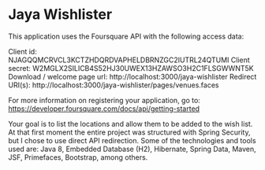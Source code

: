 # Jaya Wishlister

This application uses the Foursquare API with the following access data:

Client id: NJAGQQMCRVCL3KCTZHDQRDVAPHELDBRNZGC2IUTRL24QTUMI
Client secret: W2MGLX2SILICB4S52HJ30UWEX13HZAWSO3H2C1FLSGWWNT5K
Download / welcome page url: http://localhost:3000/jaya-wishlister
Redirect URI(s): http://localhost:3000/jaya-wishlister/pages/venues.faces

For more information on registering your application, go to: https://developer.foursquare.com/docs/api/getting-started

Your goal is to list the locations and allow them to be added to the wish list.
At that first moment the entire project was structured with Spring Security, but I chose to use direct API redirection.
Some of the technologies and tools used are: Java 8, Embedded Database (H2), Hibernate, Spring Data, Maven, JSF, Primefaces, Bootstrap, among others.